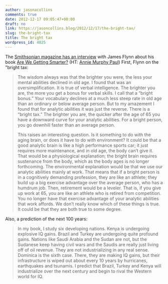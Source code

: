 ```yaml
---
author: jasonacollins
comments: true
date: 2012-12-17 09:05:47+00:00
draft: no
link: https://jasoncollins.blog/2012/12/17/the-bright-tax/
slug: the-bright-tax
title: The bright tax
wordpress_id: 4825
---
```


The [Smithsonian magazine has an interview](http://www.smithsonianmag.com/science-nature/Are-You-Smarter-Than-Your-Grandfather-Probably-Not-181842991.html?c=y&page=1) with James Flynn about his book [Are We Getting Smarter?](https://jasoncollins.blog/2013/02/25/flynns-are-we-getting-smarter/) (HT: [Annie Murphy Paul](http://anniemurphypaul.com/2012/12/why-were-doing-better-on-iq-tests/)) First, Flynn on the "bright tax:


<blockquote>The wisdom always was that the brighter you were, the less your mental abilities declined in old age. I found that was an oversimplification. It is true of verbal intelligence. The brighter you are, the more you get a bonus for verbal skills. I call that a “bright bonus.” Your vocabulary declines at a much less steep rate in old age than an ordinary or below average person. But to my amazement I found that for analytic abilities it was just the reverse. There is a “bright tax.” The brighter you are, the quicker after the age of 65 you have a downward curve for your analytic abilities. For a bright person, you go downhill faster than an average person.

This raises an interesting question. Is it something to do with the aging brain, or does it have to do with environment? It could be that a good analytic brain is like a high performance sports car; it just requires more maintenance, and in old age, the body can’t give it. That would be a physiological explanation; the bright brain requires sustenance from the body, which as the body ages is no longer forthcoming. The environmental explanation would be that we use our analytic abilities mainly at work. That means that if a bright person is in a cognitively demanding profession, they are like an athlete; they build up a big exercise advantage over the average person, who has a humdrum job. Then, retirement would be a leveler. That is, if you give up work at 65, you are like an athlete who is retired from competition. You no longer have that exercise advantage of your analytic abilities that work affords. We don’t really know which of these things is true. It could be that they are both true to some degree.</blockquote>


Also, a prediction of the next 100 years:


<blockquote>In my book, I study six developing nations. Kenya is undergoing explosive IQ gains. Brazil and Turkey are undergoing quite profound gains. Nations like Saudi Arabia and the Sudan are not, but the Sudanese keep having civil wars and the Saudis are really just living off of oil revenue. They are not industrializing in any real sense. Dominica is the sixth case. There, they are making IQ gains, but their infrastructure is wiped out about every 10 years by hurricanes, earthquakes and tsunamis. I predict that Brazil, Turkey and Kenya will industrialize over the next century and begin to rival the Western world for IQ.</blockquote>
